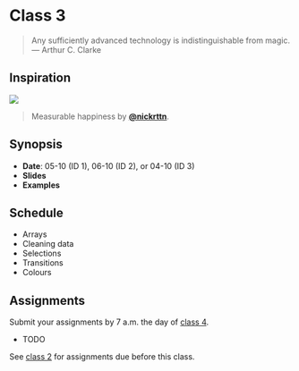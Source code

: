 # Class 3

> Any sufficiently advanced technology is indistinguishable from magic.
> — Arthur C. Clarke

## Inspiration

[![][inspiration-cover]][inspiration-link]

> Measurable happiness by [**@nickrttn**][inspiration-author].

## Synopsis

*   **Date**: 05-10 (ID 1), 06-10 (ID 2), or 04-10 (ID 3)
*   **Slides**
*   **Examples**

## Schedule

*   Arrays
*   Cleaning data
*   Selections
*   Transitions
*   Colours

## Assignments

Submit your assignments by 7 a.m. the day of [class 4][c4].

*   TODO

See [class 2][c2] for assignments due before this class.

[inspiration-cover]: images/meetbaar-geluk.jpg

[inspiration-link]: https://nickrttn.github.io/Frontend-3/

[inspiration-author]: https://github.com/nickrttn

[c2]: class-2.md#assignments

[c4]: class-4.md
